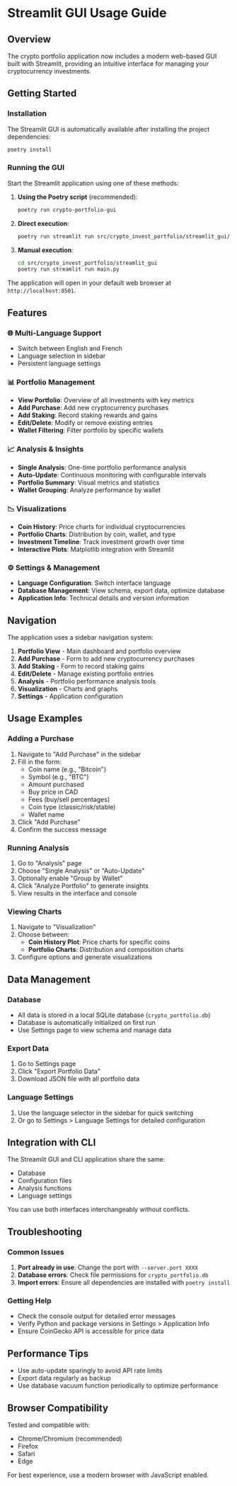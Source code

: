 # Streamlit GUI Usage Guide

## Overview

The crypto portfolio application now includes a modern web-based GUI built with Streamlit, providing an intuitive interface for managing your cryptocurrency investments.

## Getting Started

### Installation

The Streamlit GUI is automatically available after installing the project dependencies:

```bash
poetry install
```

### Running the GUI

Start the Streamlit application using one of these methods:

1. **Using the Poetry script** (recommended):
   ```bash
   poetry run crypto-portfolio-gui
   ```

2. **Direct execution**:
   ```bash
   poetry run streamlit run src/crypto_invest_portfolio/streamlit_gui/main.py
   ```

3. **Manual execution**:
   ```bash
   cd src/crypto_invest_portfolio/streamlit_gui
   poetry run streamlit run main.py
   ```

The application will open in your default web browser at `http://localhost:8501`.

## Features

### 🌐 Multi-Language Support
- Switch between English and French
- Language selection in sidebar
- Persistent language settings

### 📊 Portfolio Management
- **View Portfolio**: Overview of all investments with key metrics
- **Add Purchase**: Add new cryptocurrency purchases
- **Add Staking**: Record staking rewards and gains
- **Edit/Delete**: Modify or remove existing entries
- **Wallet Filtering**: Filter portfolio by specific wallets

### 📈 Analysis & Insights
- **Single Analysis**: One-time portfolio performance analysis
- **Auto-Update**: Continuous monitoring with configurable intervals
- **Portfolio Summary**: Visual metrics and statistics
- **Wallet Grouping**: Analyze performance by wallet

### 📉 Visualizations
- **Coin History**: Price charts for individual cryptocurrencies
- **Portfolio Charts**: Distribution by coin, wallet, and type
- **Investment Timeline**: Track investment growth over time
- **Interactive Plots**: Matplotlib integration with Streamlit

### ⚙️ Settings & Management
- **Language Configuration**: Switch interface language
- **Database Management**: View schema, export data, optimize database
- **Application Info**: Technical details and version information

## Navigation

The application uses a sidebar navigation system:

1. **Portfolio View** - Main dashboard and portfolio overview
2. **Add Purchase** - Form to add new cryptocurrency purchases
3. **Add Staking** - Form to record staking gains
4. **Edit/Delete** - Manage existing portfolio entries
5. **Analysis** - Portfolio performance analysis tools
6. **Visualization** - Charts and graphs
7. **Settings** - Application configuration

## Usage Examples

### Adding a Purchase

1. Navigate to "Add Purchase" in the sidebar
2. Fill in the form:
   - Coin name (e.g., "Bitcoin")
   - Symbol (e.g., "BTC")
   - Amount purchased
   - Buy price in CAD
   - Fees (buy/sell percentages)
   - Coin type (classic/risk/stable)
   - Wallet name
3. Click "Add Purchase"
4. Confirm the success message

### Running Analysis

1. Go to "Analysis" page
2. Choose "Single Analysis" or "Auto-Update"
3. Optionally enable "Group by Wallet"
4. Click "Analyze Portfolio" to generate insights
5. View results in the interface and console

### Viewing Charts

1. Navigate to "Visualization"
2. Choose between:
   - **Coin History Plot**: Price charts for specific coins
   - **Portfolio Charts**: Distribution and composition charts
3. Configure options and generate visualizations

## Data Management

### Database

- All data is stored in a local SQLite database (`crypto_portfolio.db`)
- Database is automatically initialized on first run
- Use Settings page to view schema and manage data

### Export Data

1. Go to Settings page
2. Click "Export Portfolio Data"
3. Download JSON file with all portfolio data

### Language Settings

1. Use the language selector in the sidebar for quick switching
2. Or go to Settings > Language Settings for detailed configuration

## Integration with CLI

The Streamlit GUI and CLI application share the same:
- Database
- Configuration files
- Analysis functions
- Language settings

You can use both interfaces interchangeably without conflicts.

## Troubleshooting

### Common Issues

1. **Port already in use**: Change the port with `--server.port XXXX`
2. **Database errors**: Check file permissions for `crypto_portfolio.db`
3. **Import errors**: Ensure all dependencies are installed with `poetry install`

### Getting Help

- Check the console output for detailed error messages
- Verify Python and package versions in Settings > Application Info
- Ensure CoinGecko API is accessible for price data

## Performance Tips

- Use auto-update sparingly to avoid API rate limits
- Export data regularly as backup
- Use database vacuum function periodically to optimize performance

## Browser Compatibility

Tested and compatible with:
- Chrome/Chromium (recommended)
- Firefox
- Safari
- Edge

For best experience, use a modern browser with JavaScript enabled.